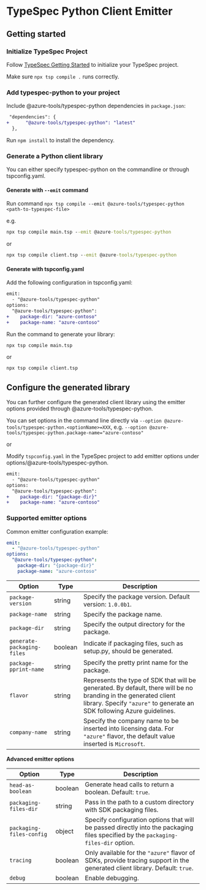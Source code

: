 # TypeSpec Python Client Emitter

## Getting started

### Initialize TypeSpec Project

Follow [TypeSpec Getting Started](https://typespec.io/docs) to initialize your TypeSpec project.

Make sure `npx tsp compile .` runs correctly.

### Add typespec-python to your project

Include @azure-tools/typespec-python dependencies in `package.json`:

```diff
 "dependencies": {
+      "@azure-tools/typespec-python": "latest"
  },
```

Run `npm install` to install the dependency.

### Generate a Python client library

You can either specify typespec-python on the commandline or through tspconfig.yaml.

#### Generate with `--emit` command

Run command `npx tsp compile --emit @azure-tools/typespec-python <path-to-typespec-file>`

e.g.

```cmd
npx tsp compile main.tsp --emit @azure-tools/typespec-python
```

or

```cmd
npx tsp compile client.tsp --emit @azure-tools/typespec-python
```

#### Generate with tspconfig.yaml

Add the following configuration in tspconfig.yaml:

```diff
emit:
  - "@azure-tools/typespec-python"
options:
  "@azure-tools/typespec-python":
+    package-dir: "azure-contoso"
+    package-name: "azure-contoso"
```

Run the command to generate your library:

```cmd
npx tsp compile main.tsp
```

or

```cmd
npx tsp compile client.tsp
```

## Configure the generated library

You can further configure the generated client library using the emitter options provided through @azure-tools/typespec-python.

You can set options in the command line directly via `--option @azure-tools/typespec-python.<optionName>=XXX`, e.g. `--option @azure-tools/typespec-python.package-name="azure-contoso"`

or

Modify `tspconfig.yaml` in the TypeSpec project to add emitter options under options/@azure-tools/typespec-python.

```diff
emit:
  - "@azure-tools/typespec-python"
options:
  "@azure-tools/typespec-python":
+    package-dir: "{package-dir}"
+    package-name: "azure-contoso"
```

### Supported emitter options

Common emitter configuration example:

```yaml
emit:
  - "@azure-tools/typespec-python"
options:
  "@azure-tools/typespec-python":
    package-dir: "{package-dir}"
    package-name: "azure-contoso"
```

|Option|Type|Description|
|-|-|-|
|`package-version`|string|Specify the package version. Default version: `1.0.0b1`.|
|`package-name`|string|Specify the package name.|
|`package-dir`|string|Specify the output directory for the package.|
|`generate-packaging-files`|boolean|Indicate if packaging files, such as setup.py, should be generated.|
|`package-pprint-name`|string|Specify the pretty print name for the package.|
|`flavor`|string|Represents the type of SDK that will be generated. By default, there will be no branding in the generated client library. Specify `"azure"` to generate an SDK following Azure guidelines.|
|`company-name`|string|Specify the company name to be inserted into licensing data. For `"azure"` flavor, the default value inserted is `Microsoft`.|

**Advanced emitter options**

|Option|Type|Description|
|-|-|-|
|`head-as-boolean`|boolean|Generate head calls to return a boolean. Default: `true`.|
|`packaging-files-dir`|string|Pass in the path to a custom directory with SDK packaging files.|
|`packaging-files-config`|object|Specify configuration options that will be passed directly into the packaging files specified by the `packaging-files-dir` option.|
|`tracing`|boolean|Only available for the `"azure"` flavor of SDKs, provide tracing support in the generated client library. Default: `true`.|
|`debug`|boolean|Enable debugging.|
